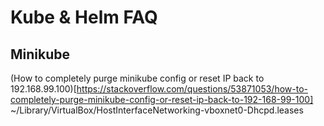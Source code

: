 # Kube & Helm FAQ

## Minikube

(How to completely purge minikube config or reset IP back to 192.168.99.100)[https://stackoverflow.com/questions/53871053/how-to-completely-purge-minikube-config-or-reset-ip-back-to-192-168-99-100]
~/Library/VirtualBox/HostInterfaceNetworking-vboxnet0-Dhcpd.leases

